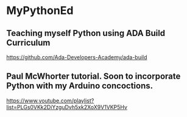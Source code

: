 # MyPythonEd

## Teaching myself Python using ADA Build Curriculum 
https://github.com/Ada-Developers-Academy/ada-build

## Paul McWhorter tutorial. Soon to incorporate Python with my Arduino concoctions.
https://www.youtube.com/playlist?list=PLGs0VKk2DiYzguDvh5xk2XoX9V1VKP5Hv
